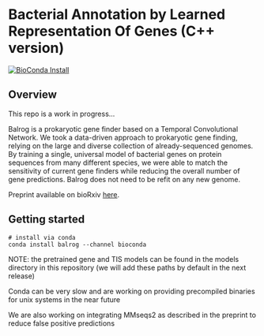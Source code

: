 # Bacterial Annotation by Learned Representation Of Genes (C++ version)
[![BioConda Install](https://anaconda.org/bioconda/balrog/badges/downloads.svg)](https://anaconda.org/bioconda/balrog)

## Overview
This repo is a work in progress...

Balrog is a prokaryotic gene finder based on a Temporal Convolutional Network. We took a data-driven approach to prokaryotic gene finding, relying on the large and diverse collection of already-sequenced genomes. By training a single, universal model of bacterial genes on protein sequences from many different species, we were able to match the sensitivity of current gene finders while reducing the overall number of gene predictions. Balrog does not need to be refit on any new genome.

Preprint available on bioRxiv [here](https://www.biorxiv.org/content/10.1101/2020.09.06.285304v1).

## Getting started
    # install via conda
    conda install balrog --channel bioconda
    
NOTE: the pretrained gene and TIS models can be found in the models directory in this repository (we will add these paths by default in the next release)

Conda can be very slow and are working on providing precompiled binaries for unix systems in the near future

We are also working on integrating MMseqs2 as described in the preprint to reduce false positive predictions
